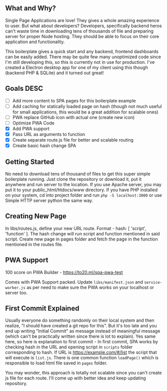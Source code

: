 ## What and Why?
Single Page Applications are love! They gives a whole amazing experience to user. But what about developers? Developers, specifically backend heros can't waste time in downloading tens of thousands of file and preparing server for proper Node hosting. They should be able to focus on their core application and functionality.

This boilerplate gives a quick start and any backend, frontend dashboards can be easily added. There may be quite few many unoptimized code since I'm still developing this, so this is currently not in use for production. I've created a Electron desktop app for one of my client using this though (backend PHP & SQLite) and it turned out great!

## Goals DESC
- [ ] Add more content to SPA pages for this boilerplate example
- [ ] Add caching for statically loaded page on hash (though not much useful for small applications, this would be a great addition for scalable ones)
- [ ] PWA replace GitHub icon with actual one (create new icon)
- [ ] Optimize PWA Code
- [x] Add PWA support
- [x] Pass URL as arguments to function
- [x] Create separate route.js file for better and scalable routing
- [x] Create basic hash change SPA

## Getting Started
No need to download tens of thousand of files to get this super simple boilerplate running. Just clone the repository or download it, put it anywhere and run server to the location. If you use Apache server, you may put it to your public_html/htdocs/www directory. If you have PHP installed on your system, cd into project folder and run `php -S localhost:3000` or use Simple HTTP server python the same way.

## Creating New Page
In libs/routes.js, define your new URL route. Format - hash: [ 'script', 'function' ]. The hash change will run script and function mentioned in said script. Create new page in pages folder and fetch the page in the function mentioned in the routes file.

## PWA Support
100 score on PWA Builder - https://to20.ml/spa-pwa-test

Comes with PWA Support packed. Update `libs/manifest.json` and `service-worker.js` as per need to make sure the PWA works on your localhost or server too.

## First Commit Explained
Usually everyone do something randomly on their local system and then realize, "I should have created a git repo for this". But it's too late and you end up writing "Initial Commit" as message instead of meaningful message (which can't be practically written since there is lot to explain). Yes same here, so here is explanation to first commit - In first commit, SPA works by checking hash in the URL and opening script in `scripts` folder corresponding to hash. If URL is https://example.com/#/list the script that will execute is `list.js`. There is one common function `loadPage()` which is responsible to load html file saved in `pages` folder.

You may wonder, this approach is totally not scalable since you can't create js file for each route. I'll come up with better idea and keep updating repository.
